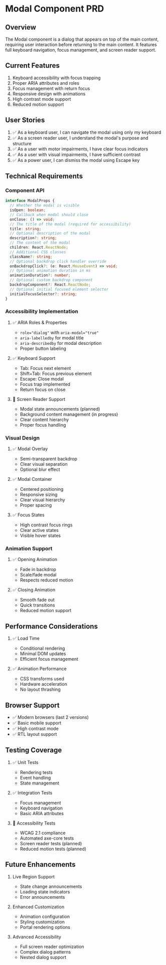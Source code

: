 # Modal Component PRD

## Overview
The Modal component is a dialog that appears on top of the main content, requiring user interaction before returning to the main content. It features full keyboard navigation, focus management, and screen reader support.

## Current Features
1. Keyboard accessibility with focus trapping
2. Proper ARIA attributes and roles
3. Focus management with return focus
4. Responsive design with animations
5. High contrast mode support
6. Reduced motion support

## User Stories
1. ✅ As a keyboard user, I can navigate the modal using only my keyboard
2. ✅ As a screen reader user, I understand the modal's purpose and structure
3. ✅ As a user with motor impairments, I have clear focus indicators
4. ✅ As a user with visual impairments, I have sufficient contrast
5. ✅ As a power user, I can dismiss the modal using Escape key

## Technical Requirements

### Component API
```typescript
interface ModalProps {
  // Whether the modal is visible
  isOpen: boolean;
  // Callback when modal should close
  onClose: () => void;
  // The title of the modal (required for accessibility)
  title: string;
  // Optional description of the modal
  description?: string;
  // The content of the modal
  children: React.ReactNode;
  // Additional CSS classes
  className?: string;
  // Optional backdrop click handler override
  onBackdropClick?: (e: React.MouseEvent) => void;
  // Optional animation duration in ms
  animationDuration?: number;
  // Optional custom backdrop component
  backdropComponent?: React.ReactNode;
  // Optional initial focused element selector
  initialFocusSelector?: string;
}
```

### Accessibility Implementation
1. ✅ ARIA Roles & Properties
   - `role="dialog"` with `aria-modal="true"`
   - `aria-labelledby` for modal title
   - `aria-describedby` for modal description
   - Proper button labeling

2. ✅ Keyboard Support
   - Tab: Focus next element
   - Shift+Tab: Focus previous element
   - Escape: Close modal
   - Focus trap implemented
   - Return focus on close

3. 🚧 Screen Reader Support
   - Modal state announcements (planned)
   - Background content management (in progress)
   - Clear content hierarchy
   - Proper focus handling

### Visual Design
1. ✅ Modal Overlay
   - Semi-transparent backdrop
   - Clear visual separation
   - Optional blur effect

2. ✅ Modal Container
   - Centered positioning
   - Responsive sizing
   - Clear visual hierarchy
   - Proper spacing

3. ✅ Focus States
   - High contrast focus rings
   - Clear active states
   - Visible hover states

### Animation Support
1. ✅ Opening Animation
   - Fade in backdrop
   - Scale/fade modal
   - Respects reduced motion

2. ✅ Closing Animation
   - Smooth fade out
   - Quick transitions
   - Reduced motion support

## Performance Considerations
1. ✅ Load Time
   - Conditional rendering
   - Minimal DOM updates
   - Efficient focus management

2. ✅ Animation Performance
   - CSS transforms used
   - Hardware acceleration
   - No layout thrashing

## Browser Support
- ✅ Modern browsers (last 2 versions)
- ✅ Basic mobile support
- ✅ High contrast mode
- ✅ RTL layout support

## Testing Coverage
1. ✅ Unit Tests
   - Rendering tests
   - Event handling
   - State management

2. ✅ Integration Tests
   - Focus management
   - Keyboard navigation
   - Basic ARIA attributes

3. 🚧 Accessibility Tests
   - WCAG 2.1 compliance
   - Automated axe-core tests
   - Screen reader tests (planned)
   - Reduced motion tests (planned)

## Future Enhancements
1. Live Region Support
   - State change announcements
   - Loading state indicators
   - Error announcements

2. Enhanced Customization
   - Animation configuration
   - Styling customization
   - Portal rendering options

3. Advanced Accessibility
   - Full screen reader optimization
   - Complex dialog patterns
   - Nested dialog support
